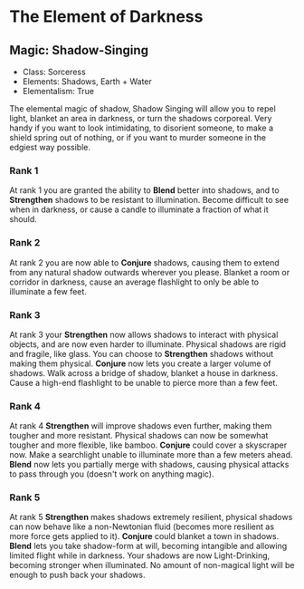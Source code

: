 # The Element of Darkness

## Magic: Shadow-Singing
- Class: Sorceress
- Elements: Shadows, Earth + Water
- Elementalism: True

The elemental magic of shadow, Shadow Singing will allow you to repel light, blanket an area in darkness, or turn the shadows corporeal. Very handy if you want to look intimidating, to disorient someone, to make a shield spring out of nothing, or if you want to murder someone in the edgiest way possible.

### Rank 1
At rank 1 you are granted the ability to __Blend__ better into shadows, and to __Strengthen__ shadows to be resistant to illumination. Become difficult to see when in darkness, or cause a candle to illuminate a fraction of what it should.

### Rank 2
At rank 2 you are now able to __Conjure__ shadows, causing them to extend from any natural shadow outwards wherever you please. Blanket a room or corridor in darkness, cause an average flashlight to only be able to illuminate a few feet.

### Rank 3
At rank 3 your __Strengthen__ now allows shadows to interact with physical objects, and are now even harder to illuminate. Physical shadows are rigid and fragile, like glass. You can choose to __Strengthen__ shadows without making them physical. __Conjure__ now lets you create a larger volume of shadows. Walk across a bridge of shadow, blanket a house in darkness. Cause a high-end flashlight to be unable to pierce more than a few feet.

### Rank 4
At rank 4 __Strengthen__ will improve shadows even further, making them tougher and more resistant. Physical shadows can now be somewhat tougher and more flexible, like bamboo. __Conjure__ could cover a skyscraper now. Make a searchlight unable to illuminate more than a few meters ahead. __Blend__ now lets you partially merge with shadows, causing physical attacks to pass through you (doesn't work on anything magic).

### Rank 5
At rank 5 __Strengthen__ makes shadows extremely resilient, physical shadows can now behave like a non-Newtonian fluid (becomes more resilient as more force gets applied to it). __Conjure__ could blanket a town in shadows. __Blend__ lets you take shadow-form at will, becoming intangible and allowing limited flight while in darkness. Your shadows are now Light-Drinking, becoming stronger when illuminated. No amount of non-magical light will be enough to push back your shadows.
